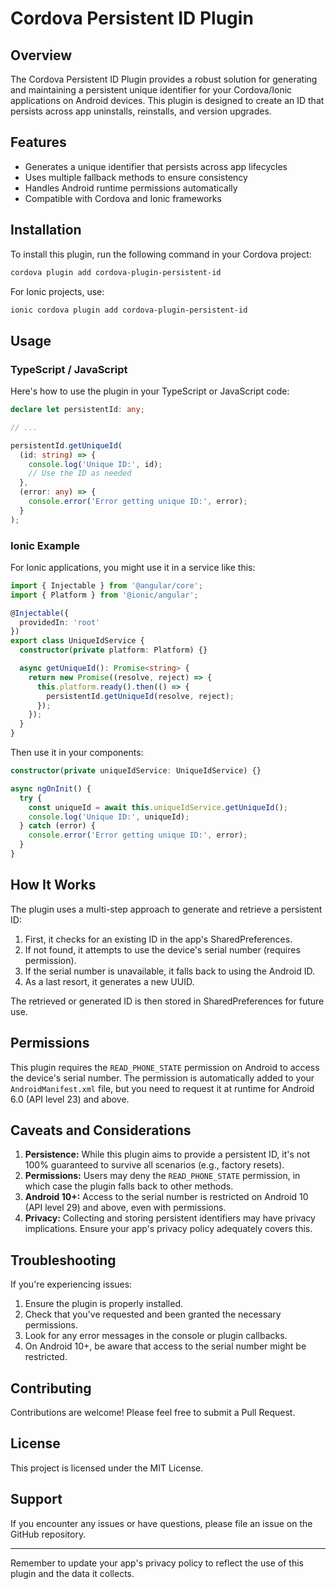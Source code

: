 # Cordova Persistent ID Plugin

## Overview

The Cordova Persistent ID Plugin provides a robust solution for generating and maintaining a persistent unique identifier for your Cordova/Ionic applications on Android devices. This plugin is designed to create an ID that persists across app uninstalls, reinstalls, and version upgrades.

## Features

- Generates a unique identifier that persists across app lifecycles
- Uses multiple fallback methods to ensure consistency
- Handles Android runtime permissions automatically
- Compatible with Cordova and Ionic frameworks

## Installation

To install this plugin, run the following command in your Cordova project:

```bash
cordova plugin add cordova-plugin-persistent-id
```

For Ionic projects, use:

```bash
ionic cordova plugin add cordova-plugin-persistent-id
```

## Usage

### TypeScript / JavaScript

Here's how to use the plugin in your TypeScript or JavaScript code:

```typescript
declare let persistentId: any;

// ...

persistentId.getUniqueId(
  (id: string) => {
    console.log('Unique ID:', id);
    // Use the ID as needed
  },
  (error: any) => {
    console.error('Error getting unique ID:', error);
  }
);
```

### Ionic Example

For Ionic applications, you might use it in a service like this:

```typescript
import { Injectable } from '@angular/core';
import { Platform } from '@ionic/angular';

@Injectable({
  providedIn: 'root'
})
export class UniqueIdService {
  constructor(private platform: Platform) {}

  async getUniqueId(): Promise<string> {
    return new Promise((resolve, reject) => {
      this.platform.ready().then(() => {
        persistentId.getUniqueId(resolve, reject);
      });
    });
  }
}
```

Then use it in your components:

```typescript
constructor(private uniqueIdService: UniqueIdService) {}

async ngOnInit() {
  try {
    const uniqueId = await this.uniqueIdService.getUniqueId();
    console.log('Unique ID:', uniqueId);
  } catch (error) {
    console.error('Error getting unique ID:', error);
  }
}
```

## How It Works

The plugin uses a multi-step approach to generate and retrieve a persistent ID:

1. First, it checks for an existing ID in the app's SharedPreferences.
2. If not found, it attempts to use the device's serial number (requires permission).
3. If the serial number is unavailable, it falls back to using the Android ID.
4. As a last resort, it generates a new UUID.

The retrieved or generated ID is then stored in SharedPreferences for future use.

## Permissions

This plugin requires the `READ_PHONE_STATE` permission on Android to access the device's serial number. The permission is automatically added to your `AndroidManifest.xml` file, but you need to request it at runtime for Android 6.0 (API level 23) and above.

## Caveats and Considerations

1. **Persistence:** While this plugin aims to provide a persistent ID, it's not 100% guaranteed to survive all scenarios (e.g., factory resets).
2. **Permissions:** Users may deny the `READ_PHONE_STATE` permission, in which case the plugin falls back to other methods.
3. **Android 10+:** Access to the serial number is restricted on Android 10 (API level 29) and above, even with permissions.
4. **Privacy:** Collecting and storing persistent identifiers may have privacy implications. Ensure your app's privacy policy adequately covers this.

## Troubleshooting

If you're experiencing issues:

1. Ensure the plugin is properly installed.
2. Check that you've requested and been granted the necessary permissions.
3. Look for any error messages in the console or plugin callbacks.
4. On Android 10+, be aware that access to the serial number might be restricted.

## Contributing

Contributions are welcome! Please feel free to submit a Pull Request.

## License

This project is licensed under the MIT License.

## Support

If you encounter any issues or have questions, please file an issue on the GitHub repository.

---

Remember to update your app's privacy policy to reflect the use of this plugin and the data it collects.